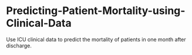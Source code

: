 # Predicting-Patient-Mortality-using-Clinical-Data
Use  ICU clinical data to predict the mortality of patients in one month after discharge.
